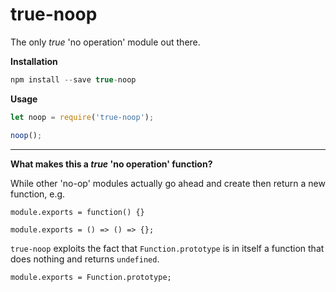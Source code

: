 # true-noop

The only _true_ 'no operation' module out there.

**Installation**
```javascript
npm install --save true-noop
```

**Usage**
```javascript
let noop = require('true-noop');

noop();
```

---

**What makes this a _true_ 'no operation' function?**

While other 'no-op' modules actually go ahead and create then return a new function, e.g.

`module.exports = function() {}`

`module.exports = () => () => {};`

`true-noop` exploits the fact that `Function.prototype` is in itself a function that does nothing and returns `undefined`.

`module.exports = Function.prototype;`
